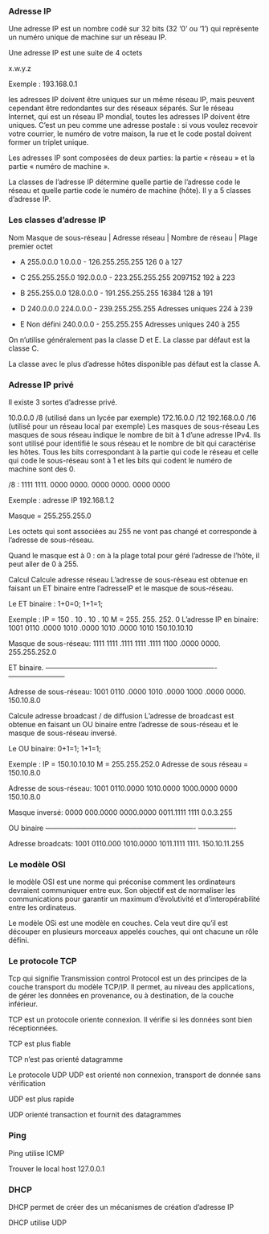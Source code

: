 ### Adresse IP
Une adresse IP est un nombre codé sur 32 bits (32 ‘0’ ou ‘1’) qui représente un numéro unique de machine sur un réseau IP.

Une adresse IP est une suite de 4 octets

x.w.y.z

Exemple : 193.168.0.1

les adresses IP doivent être uniques sur un même réseau IP, mais peuvent cependant être redondantes sur des réseaux séparés. Sur le réseau Internet, qui est un réseau IP mondial, toutes les adresses IP doivent être uniques. C’est un peu comme une adresse postale : si vous voulez recevoir votre courrier, le numéro de votre maison, la rue et le code postal doivent former un triplet unique. 

Les adresses IP sont composées de deux parties: la partie « réseau » et la partie « numéro de machine ».  

La classes de l’adresse IP détermine quelle partie de l’adresse code le réseau et quelle partie code le numéro de machine (hôte). Il y a  5 classes d’adresse IP.

### Les classes d’adresse IP

Nom	Masque de sous-réseau | Adresse réseau | Nombre de réseau | Plage premier octet

- A	255.0.0.0	1.0.0.0 - 126.255.255.255	126	0 à 127

- C	255.255.255.0	192.0.0.0 - 223.255.255.255	2097152	192 à 223

- B	255.255.0.0	128.0.0.0 - 191.255.255.255	16384	128 à 191

- D	240.0.0.0	224.0.0.0 - 239.255.255.255	Adresses uniques	224 à 239

- E	Non défini	240.0.0.0 - 255.255.255	Adresses uniques	240 à 255


On n’utilise généralement pas la classe D et E. La classe par défaut est la classe C.

La classe avec le plus d’adresse hôtes disponible pas défaut est la classe A.

### Adresse IP privé
Il existe 3 sortes d’adresse privé.

10.0.0.0 /8  (utilisé dans un lycée par exemple)
172.16.0.0 /12 
192.168.0.0 /16  (utilisé pour un réseau local par exemple)
Les masques de sous-réseau 
Les masques de sous réseau indique le nombre de bit à 1 d’une adresse IPv4. Ils sont utilisé pour identifié le sous réseau et le nombre de bit qui caractérise les hôtes. Tous les bits correspondant à la partie qui code le réseau et celle qui code le sous-réseau sont à 1 et les bits qui codent le numéro de machine sont des 0.

/8 : 1111 1111. 0000 0000. 0000 0000. 0000 0000

Exemple : adresse IP 192.168.1.2

Masque = 255.255.255.0

Les octets qui sont associées au 255 ne  vont pas changé et corresponde à l’adresse de sous-réseau.

Quand le masque est à 0 : on à la plage total pour géré l’adresse de l’hôte, il peut aller de 0 à 255. 

Calcul 
Calcule adresse réseau
L’adresse de sous-réseau est obtenue en faisant un ET binaire entre l’adresseIP et le masque de sous-réseau.

Le ET binaire : 1+0=0; 1+1=1;

 Exemple : 
IP =  150 . 10 . 10 . 10
M =  255. 255. 252. 0
L’adresse IP en binaire:    1001 0110 .0000 1010 .0000 1010 .0000 1010                  150.10.10.10

Masque de sous-réseau: 1111 1111   .1111  1111    .1111 1100    .0000 0000.            255.255.252.0

ET binaire.                         ————————————————————————-          ————————

Adresse de sous-réseau: 1001 0110  .0000 1010 .0000 1000 .0000 0000.              150.10.8.0

Calcule adresse broadcast / de diffusion
L’adresse de broadcast est obtenue en faisant un OU binaire entre l’adresse de sous-réseau et le masque de sous-réseau inversé.

Le OU binaire: 0+1=1; 1+1=1; 

Exemple :
IP = 150.10.10.10
M = 255.255.252.0
Adresse de sous réseau = 150.10.8.0


Adresse de sous-réseau: 1001 0110.0000 1010.0000 1000.0000 0000     150.10.8.0

Masque inversé:                0000 000.0000 0000.0000 0011.1111 1111           0.0.3.255

OU binaire                          —————————————————————-         —————-

Adresse broadcats:           1001 0110.000 1010.0000 1011.1111 1111.            150.10.11.255

### Le modèle OSI
le modèle OSI est une norme qui préconise comment les ordinateurs devraient communiquer entre eux. Son objectif est de normaliser les communications pour garantir un maximum d’évolutivité et d’interopérabilité entre les ordinateus.

Le modèle OSi est une modèle en couches. Cela veut dire qu’il est découper en plusieurs morceaux appelés couches, qui ont chacune un rôle défini.


### Le protocole TCP
Tcp qui signifie Transmission control Protocol est un des principes de la couche transport du modèle TCP/IP. Il permet, au niveau des applications, de gérer les données en provenance, ou à destination, de la couche inférieur.

TCP est un protocole oriente connexion. Il vérifie si les données sont bien réceptionnées.

TCP est plus fiable

TCP n’est pas orienté datagramme

 Le protocole UDP
UDP est orienté non connexion, transport de donnée sans vérification

UDP est plus rapide

UDP orienté transaction et fournit des datagrammes

### Ping
Ping utilise ICMP

Trouver le local host 127.0.0.1



### DHCP
DHCP permet de créer des un mécanismes de création d’adresse IP

DHCP utilise UDP

